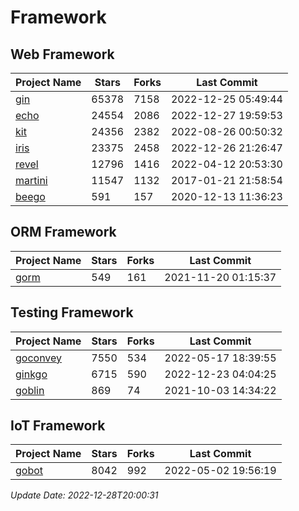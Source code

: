 # Framework

## Web Framework
| Project Name | Stars | Forks | Last Commit |
| ------------ | ----- | ----- | ----------- |
| [gin](https://github.com/gin-gonic/gin) | 65378 | 7158 | 2022-12-25 05:49:44 |
| [echo](https://github.com/labstack/echo) | 24554 | 2086 | 2022-12-27 19:59:53 |
| [kit](https://github.com/go-kit/kit) | 24356 | 2382 | 2022-08-26 00:50:32 |
| [iris](https://github.com/kataras/iris) | 23375 | 2458 | 2022-12-26 21:26:47 |
| [revel](https://github.com/revel/revel) | 12796 | 1416 | 2022-04-12 20:53:30 |
| [martini](https://github.com/go-martini/martini) | 11547 | 1132 | 2017-01-21 21:58:54 |
| [beego](https://github.com/astaxie/beego) | 591 | 157 | 2020-12-13 11:36:23 |

## ORM Framework
| Project Name | Stars | Forks | Last Commit |
| ------------ | ----- | ----- | ----------- |
| [gorm](https://github.com/jinzhu/gorm) | 549 | 161 | 2021-11-20 01:15:37 |

## Testing Framework
| Project Name | Stars | Forks | Last Commit |
| ------------ | ----- | ----- | ----------- |
| [goconvey](https://github.com/smartystreets/goconvey) | 7550 | 534 | 2022-05-17 18:39:55 |
| [ginkgo](https://github.com/onsi/ginkgo) | 6715 | 590 | 2022-12-23 04:04:25 |
| [goblin](https://github.com/franela/goblin) | 869 | 74 | 2021-10-03 14:34:22 |

## IoT Framework
| Project Name | Stars | Forks | Last Commit |
| ------------ | ----- | ----- | ----------- |
| [gobot](https://github.com/hybridgroup/gobot) | 8042 | 992 | 2022-05-02 19:56:19 |

*Update Date: 2022-12-28T20:00:31*
